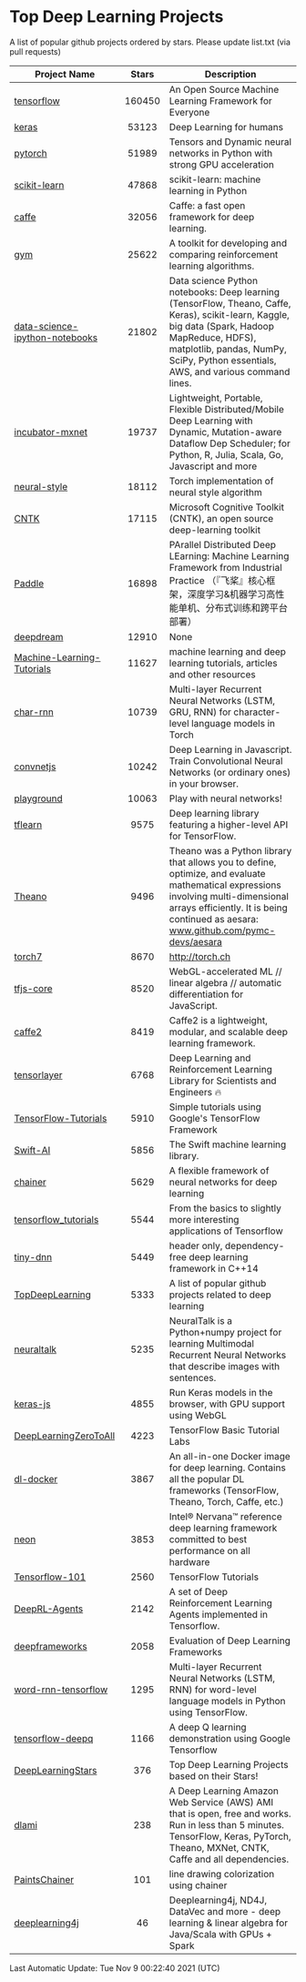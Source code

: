# Top Deep Learning Projects
A list of popular github projects ordered by stars.
Please update list.txt (via pull requests)

|Project Name| Stars | Description |
| ---------- |:-----:| ----------- |
| [tensorflow](https://github.com/tensorflow/tensorflow) | 160450 | An Open Source Machine Learning Framework for Everyone |
| [keras](https://github.com/keras-team/keras) | 53123 | Deep Learning for humans |
| [pytorch](https://github.com/pytorch/pytorch) | 51989 | Tensors and Dynamic neural networks in Python with strong GPU acceleration |
| [scikit-learn](https://github.com/scikit-learn/scikit-learn) | 47868 | scikit-learn: machine learning in Python |
| [caffe](https://github.com/BVLC/caffe) | 32056 | Caffe: a fast open framework for deep learning. |
| [gym](https://github.com/openai/gym) | 25622 | A toolkit for developing and comparing reinforcement learning algorithms. |
| [data-science-ipython-notebooks](https://github.com/donnemartin/data-science-ipython-notebooks) | 21802 | Data science Python notebooks: Deep learning (TensorFlow, Theano, Caffe, Keras), scikit-learn, Kaggle, big data (Spark, Hadoop MapReduce, HDFS), matplotlib, pandas, NumPy, SciPy, Python essentials, AWS, and various command lines. |
| [incubator-mxnet](https://github.com/apache/incubator-mxnet) | 19737 | Lightweight, Portable, Flexible Distributed/Mobile Deep Learning with Dynamic, Mutation-aware Dataflow Dep Scheduler; for Python, R, Julia, Scala, Go, Javascript and more |
| [neural-style](https://github.com/jcjohnson/neural-style) | 18112 | Torch implementation of neural style algorithm |
| [CNTK](https://github.com/microsoft/CNTK) | 17115 | Microsoft Cognitive Toolkit (CNTK), an open source deep-learning toolkit |
| [Paddle](https://github.com/PaddlePaddle/Paddle) | 16898 | PArallel Distributed Deep LEarning: Machine Learning Framework from Industrial Practice （『飞桨』核心框架，深度学习&机器学习高性能单机、分布式训练和跨平台部署） |
| [deepdream](https://github.com/google/deepdream) | 12910 | None |
| [Machine-Learning-Tutorials](https://github.com/ujjwalkarn/Machine-Learning-Tutorials) | 11627 | machine learning and deep learning tutorials, articles and other resources  |
| [char-rnn](https://github.com/karpathy/char-rnn) | 10739 | Multi-layer Recurrent Neural Networks (LSTM, GRU, RNN) for character-level language models in Torch |
| [convnetjs](https://github.com/karpathy/convnetjs) | 10242 | Deep Learning in Javascript. Train Convolutional Neural Networks (or ordinary ones) in your browser. |
| [playground](https://github.com/tensorflow/playground) | 10063 | Play with neural networks! |
| [tflearn](https://github.com/tflearn/tflearn) | 9575 | Deep learning library featuring a higher-level API for TensorFlow. |
| [Theano](https://github.com/Theano/Theano) | 9496 | Theano was a Python library that allows you to define, optimize, and evaluate mathematical expressions involving multi-dimensional arrays efficiently. It is being continued as aesara: www.github.com/pymc-devs/aesara |
| [torch7](https://github.com/torch/torch7) | 8670 | http://torch.ch |
| [tfjs-core](https://github.com/tensorflow/tfjs-core) | 8520 | WebGL-accelerated ML // linear algebra // automatic differentiation for JavaScript. |
| [caffe2](https://github.com/facebookarchive/caffe2) | 8419 | Caffe2 is a lightweight, modular, and scalable deep learning framework. |
| [tensorlayer](https://github.com/tensorlayer/tensorlayer) | 6768 | Deep Learning and Reinforcement Learning Library for Scientists and Engineers 🔥 |
| [TensorFlow-Tutorials](https://github.com/nlintz/TensorFlow-Tutorials) | 5910 | Simple tutorials using Google's TensorFlow Framework |
| [Swift-AI](https://github.com/Swift-AI/Swift-AI) | 5856 | The Swift machine learning library. |
| [chainer](https://github.com/chainer/chainer) | 5629 | A flexible framework of neural networks for deep learning |
| [tensorflow_tutorials](https://github.com/pkmital/tensorflow_tutorials) | 5544 | From the basics to slightly more interesting applications of Tensorflow |
| [tiny-dnn](https://github.com/tiny-dnn/tiny-dnn) | 5449 | header only, dependency-free deep learning framework in C++14 |
| [TopDeepLearning](https://github.com/aymericdamien/TopDeepLearning) | 5333 | A list of popular github projects related to deep learning |
| [neuraltalk](https://github.com/karpathy/neuraltalk) | 5235 | NeuralTalk is a Python+numpy project for learning Multimodal Recurrent Neural Networks that describe images with sentences. |
| [keras-js](https://github.com/transcranial/keras-js) | 4855 | Run Keras models in the browser, with GPU support using WebGL |
| [DeepLearningZeroToAll](https://github.com/hunkim/DeepLearningZeroToAll) | 4223 | TensorFlow Basic Tutorial Labs |
| [dl-docker](https://github.com/floydhub/dl-docker) | 3867 | An all-in-one Docker image for deep learning. Contains all the popular DL frameworks (TensorFlow, Theano, Torch, Caffe, etc.) |
| [neon](https://github.com/NervanaSystems/neon) | 3853 | Intel® Nervana™ reference deep learning framework committed to best performance on all hardware |
| [Tensorflow-101](https://github.com/sjchoi86/Tensorflow-101) | 2560 | TensorFlow Tutorials |
| [DeepRL-Agents](https://github.com/awjuliani/DeepRL-Agents) | 2142 | A set of Deep Reinforcement Learning Agents implemented in Tensorflow. |
| [deepframeworks](https://github.com/zer0n/deepframeworks) | 2058 | Evaluation of Deep Learning Frameworks |
| [word-rnn-tensorflow](https://github.com/hunkim/word-rnn-tensorflow) | 1295 | Multi-layer Recurrent Neural Networks (LSTM, RNN) for word-level language models in Python using TensorFlow. |
| [tensorflow-deepq](https://github.com/siemanko/tensorflow-deepq) | 1166 | A deep Q learning demonstration using Google Tensorflow |
| [DeepLearningStars](https://github.com/hunkim/DeepLearningStars) | 376 | Top Deep Learning Projects based on their Stars! |
| [dlami](https://github.com/ritchieng/dlami) | 238 | A Deep Learning Amazon Web Service (AWS) AMI that is open, free and works. Run in less than 5 minutes. TensorFlow, Keras, PyTorch, Theano, MXNet, CNTK, Caffe and all dependencies. |
| [PaintsChainer](https://github.com/taizan/PaintsChainer) | 101 | line drawing colorization using chainer |
| [deeplearning4j](https://github.com/deeplearning4j/deeplearning4j) | 46 | Deeplearning4j, ND4J, DataVec and more - deep learning & linear algebra for Java/Scala with GPUs + Spark |

Last Automatic Update: Tue Nov  9 00:22:40 2021 (UTC)
